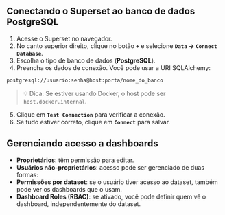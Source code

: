 ## Conectando o Superset ao banco de dados PostgreSQL

1. Acesse o Superset no navegador.
2. No canto superior direito, clique no botão **`+`** e selecione **`Data` → `Connect Database`**.
3. Escolha o tipo de banco de dados (**PostgreSQL**).
4. Preencha os dados de conexão. Você pode usar a URI SQLAlchemy:

```bash
postgresql://usuario:senha@host:porta/nome_do_banco
```

> 💡 Dica: Se estiver usando Docker, o host pode ser `host.docker.internal`.

5. Clique em **`Test Connection`** para verificar a conexão.
6. Se tudo estiver correto, clique em **`Connect`** para salvar.

## Gerenciando acesso a dashboards

- **Proprietários**: têm permissão para editar.
- **Usuários não-proprietários**: acesso pode ser gerenciado de duas formas:
- **Permissões por dataset**: se o usuário tiver acesso ao dataset, também pode ver os dashboards que o usam.
- **Dashboard Roles (RBAC)**: se ativado, você pode definir quem vê o dashboard, independentemente do dataset.